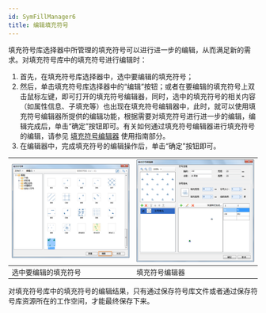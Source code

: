 ```yaml
---
id: SymFillManager6
title: 编辑填充符号
---
```

填充符号库选择器中所管理的填充符号可以进行进一步的编辑，从而满足新的需求。对填充符号库中的填充符号进行编辑时：

1. 首先，在填充符号库选择器中，选中要编辑的填充符号；
2. 然后，单击填充符号库选择器中的“编辑”按钮；或者在要编辑的填充符号上双击鼠标左键，即可打开的填充符号编辑器，同时，选中的填充符号的相关内容（如属性信息、子填充等）也出现在填充符号编辑器中，此时，就可以使用填充符号编辑器所提供的编辑功能，根据需要对填充符号进行进一步的编辑，编辑完成后，单击“确定”按钮即可。有关如何通过填充符号编辑器进行填充符号的编辑，请参见 [填充符号编辑器](SymFillEditor.htm) 使用指南部分。
3. 在编辑器中，完成填充符号的编辑操作后，单击“确定”按钮即可。  

![](img/SymFillManager6t1.png) | ![](img/SymFillManager6t2.png)  
---|---    
选中要编辑的填充符号| 填充符号编辑器  

对填充符号库中的填充符号的编辑结果，只有通过保存符号库文件或者通过保存符号库资源所在的工作空间，才能最终保存下来。

